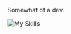 Somewhat of a dev.

![My Skills](https://skillicons.dev/icons?i=go,ts,svelte,htmx,alpinejs,tailwindcss,neovim,docker)
